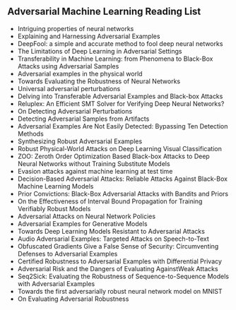 <h2> Adversarial Machine Learning Reading List </h2>

<ul>

                             

 <li><a target="_blank" href="https://github.com/manjunath5496/Adversarial-Machine-Learning-Reading-List/blob/master/amlr(1).pdf" style="text-decoration:none;">Intriguing properties of neural networks</a></li>

 <li><a target="_blank" href="https://github.com/manjunath5496/Adversarial-Machine-Learning-Reading-List/blob/master/amlr(2).pdf" style="text-decoration:none;">Explaining and Harnessing Adversarial Examples</a></li>

<li><a target="_blank" href="https://github.com/manjunath5496/Adversarial-Machine-Learning-Reading-List/blob/master/amlr(3).pdf" style="text-decoration:none;">DeepFool: a simple and accurate method to fool deep neural networks</a></li>
 <li><a target="_blank" href="https://github.com/manjunath5496/Adversarial-Machine-Learning-Reading-List/blob/master/amlr(4).pdf" style="text-decoration:none;">The Limitations of Deep Learning in Adversarial Settings</a></li>                              
<li><a target="_blank" href="https://github.com/manjunath5496/Adversarial-Machine-Learning-Reading-List/blob/master/amlr(5).pdf" style="text-decoration:none;">Transferability in Machine Learning: from Phenomena to Black-Box Attacks using Adversarial Samples</a></li>
<li><a target="_blank" href="https://github.com/manjunath5496/Adversarial-Machine-Learning-Reading-List/blob/master/amlr(6).pdf" style="text-decoration:none;">Adversarial examples in the physical world</a></li>
 <li><a target="_blank" href="https://github.com/manjunath5496/Adversarial-Machine-Learning-Reading-List/blob/master/amlr(7).pdf" style="text-decoration:none;">Towards Evaluating the Robustness of Neural Networks</a></li>

 <li><a target="_blank" href="https://github.com/manjunath5496/Adversarial-Machine-Learning-Reading-List/blob/master/amlr(8).pdf" style="text-decoration:none;"> Universal adversarial perturbations</a></li>
   <li><a target="_blank" href="https://github.com/manjunath5496/Adversarial-Machine-Learning-Reading-List/blob/master/amlr(9).pdf" style="text-decoration:none;">Delving into Transferable Adversarial Examples and Black-box Attacks</a></li>
  
   
 <li><a target="_blank" href="https://github.com/manjunath5496/Adversarial-Machine-Learning-Reading-List/blob/master/amlr(10).pdf" style="text-decoration:none;">Reluplex: An Efficient SMT Solver for Verifying Deep Neural Networks? </a></li>                              
<li><a target="_blank" href="https://github.com/manjunath5496/Adversarial-Machine-Learning-Reading-List/blob/master/amlr(11).pdf" style="text-decoration:none;">On Detecting Adversarial Perturbations</a></li>
<li><a target="_blank" href="https://github.com/manjunath5496/Adversarial-Machine-Learning-Reading-List/blob/master/amlr(12).pdf" style="text-decoration:none;">Detecting Adversarial Samples from Artifacts</a></li>
<li><a target="_blank" href="https://github.com/manjunath5496/Adversarial-Machine-Learning-Reading-List/blob/master/amlr(13).pdf" style="text-decoration:none;">Adversarial Examples Are Not Easily Detected: Bypassing Ten Detection Methods</a></li>

<li><a target="_blank" href="https://github.com/manjunath5496/Adversarial-Machine-Learning-Reading-List/blob/master/amlr(14).pdf" style="text-decoration:none;">Synthesizing Robust Adversarial Examples</a></li>
                              
<li><a target="_blank" href="https://github.com/manjunath5496/Adversarial-Machine-Learning-Reading-List/blob/master/amlr(15).pdf" style="text-decoration:none;">Robust Physical-World Attacks on Deep Learning Visual Classification</a></li>

<li><a target="_blank" href="https://github.com/manjunath5496/Adversarial-Machine-Learning-Reading-List/blob/master/amlr(16).pdf" style="text-decoration:none;">ZOO: Zeroth Order Optimization Based Black-box Attacks to Deep Neural Networks without Training Substitute Models</a></li>

  <li><a target="_blank" href="https://github.com/manjunath5496/Adversarial-Machine-Learning-Reading-List/blob/master/amlr(17).pdf" style="text-decoration:none;">Evasion attacks against machine learning at test time</a></li>   
  
<li><a target="_blank" href="https://github.com/manjunath5496/Adversarial-Machine-Learning-Reading-List/blob/master/amlr(18).pdf" style="text-decoration:none;">Decision-Based Adversarial Attacks: Reliable Attacks Against Black-Box Machine Learning Models</a></li> 

  
<li><a target="_blank" href="https://github.com/manjunath5496/Adversarial-Machine-Learning-Reading-List/blob/master/amlr(19).pdf" style="text-decoration:none;">Prior Convictions: Black-Box Adversarial Attacks with Bandits and Priors</a></li> 

<li><a target="_blank" href="https://github.com/manjunath5496/Adversarial-Machine-Learning-Reading-List/blob/master/amlr(20).pdf" style="text-decoration:none;">On the Effectiveness of Interval Bound Propagation for Training Verifiably Robust Models</a></li>

<li><a target="_blank" href="https://github.com/manjunath5496/Adversarial-Machine-Learning-Reading-List/blob/master/amlr(21).pdf" style="text-decoration:none;">Adversarial Attacks on Neural Network Policies</a></li>
<li><a target="_blank" href="https://github.com/manjunath5496/Adversarial-Machine-Learning-Reading-List/blob/master/amlr(22).pdf" style="text-decoration:none;">Adversarial Examples for Generative Models</a></li> 
 <li><a target="_blank" href="https://github.com/manjunath5496/Adversarial-Machine-Learning-Reading-List/blob/master/amlr(23).pdf" style="text-decoration:none;">Towards Deep Learning Models Resistant to Adversarial Attacks</a></li> 
 

   <li><a target="_blank" href="https://github.com/manjunath5496/Adversarial-Machine-Learning-Reading-List/blob/master/amlr(24).pdf" style="text-decoration:none;">Audio Adversarial Examples: Targeted Attacks on Speech-to-Text</a></li>
 
   <li><a target="_blank" href="https://github.com/manjunath5496/Adversarial-Machine-Learning-Reading-List/blob/master/amlr(25).pdf" style="text-decoration:none;">Obfuscated Gradients Give a False Sense of Security: Circumventing Defenses to Adversarial Examples</a></li>                              
 <li><a target="_blank" href="https://github.com/manjunath5496/Adversarial-Machine-Learning-Reading-List/blob/master/amlr(26).pdf" style="text-decoration:none;">Certified Robustness to Adversarial Examples with Differential Privacy</a></li>
 <li><a target="_blank" href="https://github.com/manjunath5496/Adversarial-Machine-Learning-Reading-List/blob/master/amlr(27).pdf" style="text-decoration:none;">Adversarial Risk and the Dangers of Evaluating AgainstWeak Attacks</a></li>
   
 
   <li><a target="_blank" href="https://github.com/manjunath5496/Adversarial-Machine-Learning-Reading-List/blob/master/amlr(28).pdf" style="text-decoration:none;">Seq2Sick: Evaluating the Robustness of Sequence-to-Sequence Models with Adversarial Examples</a></li>
 
   <li><a target="_blank" href="https://github.com/manjunath5496/Adversarial-Machine-Learning-Reading-List/blob/master/amlr(29).pdf" style="text-decoration:none;">Towards the first adversarially robust neural network model on MNIST</a></li>                              

  <li><a target="_blank" href="https://github.com/manjunath5496/Adversarial-Machine-Learning-Reading-List/blob/master/amlr(30).pdf" style="text-decoration:none;">On Evaluating Adversarial Robustness</a></li>
 </ul>
